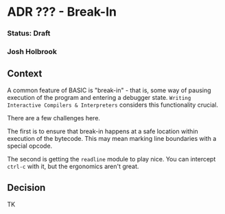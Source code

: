 # ADR ??? - Break-In

### Status: Draft

### Josh Holbrook

## Context

A common feature of BASIC is "break-in" - that is, some way of pausing
execution of the program and entering a debugger state. `Writing Interactive
Compilers & Interpreters` considers this functionality crucial.

There are a few challenges here.

The first is to ensure that break-in happens at a safe location within
execution of the bytecode. This may mean marking line boundaries with a
special opcode.

The second is getting the `readline` module to play nice. You can intercept
`ctrl-c` with it, but the ergonomics aren't great.

## Decision

TK
